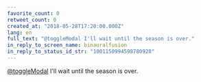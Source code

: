 ```yaml
---
favorite_count: 0
retweet_count: 0
created_at: "2018-05-28T17:20:00.000Z"
lang: en
full_text: "@toggleModal I'll wait until the season is over."
in_reply_to_screen_name: binauralfusion
in_reply_to_status_id_str: "1001150994598780928"
---
```


[@toggleModal](https://twitter.com/toggleModal) I'll wait until the season is
over.
